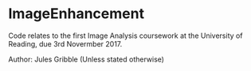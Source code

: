 # ImageEnhancement
Code relates to the first Image Analysis coursework at the University of Reading, due 3rd Novermber 2017.

Author: Jules Gribble (Unless stated otherwise)
